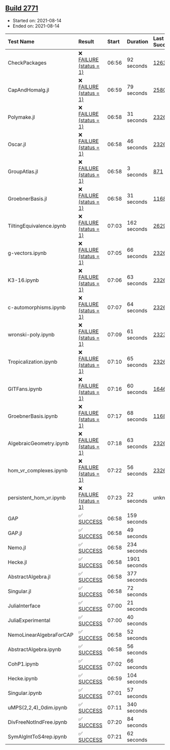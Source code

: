 ## [Build 2771](https://oscarci.mathematik.uni-kl.de/job/oscar-stable/2771/)

* Started on: 2021-08-14
* Ended on: 2021-08-14

| Test Name    | Result | Start | Duration | Last Success | First Failure |
|:-------------|:-------|:------|:---------|:-------------|:--------------|
| CheckPackages | ❌ [FAILURE (status = 1)](https://oscarci.mathematik.uni-kl.de/job/oscar-stable/2771/artifact/logs/build-2771/CheckPackages.log) | 06:56 | 92 seconds | [1263](https://oscarci.mathematik.uni-kl.de/job/oscar-stable/1263/) | [1264](https://oscarci.mathematik.uni-kl.de/job/oscar-stable/1264/) |
| CapAndHomalg.jl | ❌ [FAILURE (status = 1)](https://oscarci.mathematik.uni-kl.de/job/oscar-stable/2771/artifact/logs/build-2771/CapAndHomalg.jl.log) | 06:59 | 79 seconds | [2580](https://oscarci.mathematik.uni-kl.de/job/oscar-stable/2580/) | [2581](https://oscarci.mathematik.uni-kl.de/job/oscar-stable/2581/) |
| Polymake.jl | ❌ [FAILURE (status = 1)](https://oscarci.mathematik.uni-kl.de/job/oscar-stable/2771/artifact/logs/build-2771/Polymake.jl.log) | 06:58 | 31 seconds | [2326](https://oscarci.mathematik.uni-kl.de/job/oscar-stable/2326/) | [2327](https://oscarci.mathematik.uni-kl.de/job/oscar-stable/2327/) |
| Oscar.jl | ❌ [FAILURE (status = 1)](https://oscarci.mathematik.uni-kl.de/job/oscar-stable/2771/artifact/logs/build-2771/Oscar.jl.log) | 06:58 | 46 seconds | [2326](https://oscarci.mathematik.uni-kl.de/job/oscar-stable/2326/) | [2327](https://oscarci.mathematik.uni-kl.de/job/oscar-stable/2327/) |
| GroupAtlas.jl | ❌ [FAILURE (status = 1)](https://oscarci.mathematik.uni-kl.de/job/oscar-stable/2771/artifact/logs/build-2771/GroupAtlas.jl.log) | 06:58 | 3 seconds | [871](https://oscarci.mathematik.uni-kl.de/job/oscar-stable/871/) | [872](https://oscarci.mathematik.uni-kl.de/job/oscar-stable/872/) |
| GroebnerBasis.jl | ❌ [FAILURE (status = 1)](https://oscarci.mathematik.uni-kl.de/job/oscar-stable/2771/artifact/logs/build-2771/GroebnerBasis.jl.log) | 06:58 | 31 seconds | [1168](https://oscarci.mathematik.uni-kl.de/job/oscar-stable/1168/) | [1169](https://oscarci.mathematik.uni-kl.de/job/oscar-stable/1169/) |
| TiltingEquivalence.ipynb | ❌ [FAILURE (status = 1)](https://oscarci.mathematik.uni-kl.de/job/oscar-stable/2771/artifact/logs/build-2771/TiltingEquivalence.ipynb.log) | 07:03 | 162 seconds | [2629](https://oscarci.mathematik.uni-kl.de/job/oscar-stable/2629/) | [2630](https://oscarci.mathematik.uni-kl.de/job/oscar-stable/2630/) |
| g-vectors.ipynb | ❌ [FAILURE (status = 1)](https://oscarci.mathematik.uni-kl.de/job/oscar-stable/2771/artifact/logs/build-2771/g-vectors.ipynb.log) | 07:05 | 66 seconds | [2326](https://oscarci.mathematik.uni-kl.de/job/oscar-stable/2326/) | [2327](https://oscarci.mathematik.uni-kl.de/job/oscar-stable/2327/) |
| K3-16.ipynb | ❌ [FAILURE (status = 1)](https://oscarci.mathematik.uni-kl.de/job/oscar-stable/2771/artifact/logs/build-2771/K3-16.ipynb.log) | 07:06 | 63 seconds | [2326](https://oscarci.mathematik.uni-kl.de/job/oscar-stable/2326/) | [2327](https://oscarci.mathematik.uni-kl.de/job/oscar-stable/2327/) |
| c-automorphisms.ipynb | ❌ [FAILURE (status = 1)](https://oscarci.mathematik.uni-kl.de/job/oscar-stable/2771/artifact/logs/build-2771/c-automorphisms.ipynb.log) | 07:07 | 64 seconds | [2326](https://oscarci.mathematik.uni-kl.de/job/oscar-stable/2326/) | [2327](https://oscarci.mathematik.uni-kl.de/job/oscar-stable/2327/) |
| wronski-poly.ipynb | ❌ [FAILURE (status = 1)](https://oscarci.mathematik.uni-kl.de/job/oscar-stable/2771/artifact/logs/build-2771/wronski-poly.ipynb.log) | 07:09 | 61 seconds | [2323](https://oscarci.mathematik.uni-kl.de/job/oscar-stable/2323/) | [2324](https://oscarci.mathematik.uni-kl.de/job/oscar-stable/2324/) |
| Tropicalization.ipynb | ❌ [FAILURE (status = 1)](https://oscarci.mathematik.uni-kl.de/job/oscar-stable/2771/artifact/logs/build-2771/Tropicalization.ipynb.log) | 07:10 | 65 seconds | [2326](https://oscarci.mathematik.uni-kl.de/job/oscar-stable/2326/) | [2327](https://oscarci.mathematik.uni-kl.de/job/oscar-stable/2327/) |
| GITFans.ipynb | ❌ [FAILURE (status = 1)](https://oscarci.mathematik.uni-kl.de/job/oscar-stable/2771/artifact/logs/build-2771/GITFans.ipynb.log) | 07:16 | 60 seconds | [1646](https://oscarci.mathematik.uni-kl.de/job/oscar-stable/1646/) | [1647](https://oscarci.mathematik.uni-kl.de/job/oscar-stable/1647/) |
| GroebnerBasis.ipynb | ❌ [FAILURE (status = 1)](https://oscarci.mathematik.uni-kl.de/job/oscar-stable/2771/artifact/logs/build-2771/GroebnerBasis.ipynb.log) | 07:17 | 68 seconds | [1168](https://oscarci.mathematik.uni-kl.de/job/oscar-stable/1168/) | [1169](https://oscarci.mathematik.uni-kl.de/job/oscar-stable/1169/) |
| AlgebraicGeometry.ipynb | ❌ [FAILURE (status = 1)](https://oscarci.mathematik.uni-kl.de/job/oscar-stable/2771/artifact/logs/build-2771/AlgebraicGeometry.ipynb.log) | 07:18 | 63 seconds | [2326](https://oscarci.mathematik.uni-kl.de/job/oscar-stable/2326/) | [2327](https://oscarci.mathematik.uni-kl.de/job/oscar-stable/2327/) |
| hom_vr_complexes.ipynb | ❌ [FAILURE (status = 1)](https://oscarci.mathematik.uni-kl.de/job/oscar-stable/2771/artifact/logs/build-2771/hom_vr_complexes.ipynb.log) | 07:22 | 56 seconds | [2326](https://oscarci.mathematik.uni-kl.de/job/oscar-stable/2326/) | [2327](https://oscarci.mathematik.uni-kl.de/job/oscar-stable/2327/) |
| persistent_hom_vr.ipynb | ❌ [FAILURE (status = 1)](https://oscarci.mathematik.uni-kl.de/job/oscar-stable/2771/artifact/logs/build-2771/persistent_hom_vr.ipynb.log) | 07:23 | 22 seconds | unknown | unknown |
| GAP | ✅ [SUCCESS](https://oscarci.mathematik.uni-kl.de/job/oscar-stable/2771/artifact/logs/build-2771/GAP.log) | 06:58 | 159 seconds |  |  |
| GAP.jl | ✅ [SUCCESS](https://oscarci.mathematik.uni-kl.de/job/oscar-stable/2771/artifact/logs/build-2771/GAP.jl.log) | 06:58 | 49 seconds |  |  |
| Nemo.jl | ✅ [SUCCESS](https://oscarci.mathematik.uni-kl.de/job/oscar-stable/2771/artifact/logs/build-2771/Nemo.jl.log) | 06:58 | 234 seconds |  |  |
| Hecke.jl | ✅ [SUCCESS](https://oscarci.mathematik.uni-kl.de/job/oscar-stable/2771/artifact/logs/build-2771/Hecke.jl.log) | 06:58 | 1901 seconds |  |  |
| AbstractAlgebra.jl | ✅ [SUCCESS](https://oscarci.mathematik.uni-kl.de/job/oscar-stable/2771/artifact/logs/build-2771/AbstractAlgebra.jl.log) | 06:58 | 377 seconds |  |  |
| Singular.jl | ✅ [SUCCESS](https://oscarci.mathematik.uni-kl.de/job/oscar-stable/2771/artifact/logs/build-2771/Singular.jl.log) | 06:58 | 72 seconds |  |  |
| JuliaInterface | ✅ [SUCCESS](https://oscarci.mathematik.uni-kl.de/job/oscar-stable/2771/artifact/logs/build-2771/JuliaInterface.log) | 07:00 | 21 seconds |  |  |
| JuliaExperimental | ✅ [SUCCESS](https://oscarci.mathematik.uni-kl.de/job/oscar-stable/2771/artifact/logs/build-2771/JuliaExperimental.log) | 07:00 | 40 seconds |  |  |
| NemoLinearAlgebraForCAP | ✅ [SUCCESS](https://oscarci.mathematik.uni-kl.de/job/oscar-stable/2771/artifact/logs/build-2771/NemoLinearAlgebraForCAP.log) | 06:58 | 52 seconds |  |  |
| AbstractAlgebra.ipynb | ✅ [SUCCESS](https://oscarci.mathematik.uni-kl.de/job/oscar-stable/2771/artifact/logs/build-2771/AbstractAlgebra.ipynb.log) | 06:58 | 56 seconds |  |  |
| CohP1.ipynb | ✅ [SUCCESS](https://oscarci.mathematik.uni-kl.de/job/oscar-stable/2771/artifact/logs/build-2771/CohP1.ipynb.log) | 07:02 | 66 seconds |  |  |
| Hecke.ipynb | ✅ [SUCCESS](https://oscarci.mathematik.uni-kl.de/job/oscar-stable/2771/artifact/logs/build-2771/Hecke.ipynb.log) | 06:59 | 104 seconds |  |  |
| Singular.ipynb | ✅ [SUCCESS](https://oscarci.mathematik.uni-kl.de/job/oscar-stable/2771/artifact/logs/build-2771/Singular.ipynb.log) | 07:01 | 57 seconds |  |  |
| uMPS(2,2,4)_0dim.ipynb | ✅ [SUCCESS](https://oscarci.mathematik.uni-kl.de/job/oscar-stable/2771/artifact/logs/build-2771/uMPS-2-2-4-_0dim.ipynb.log) | 07:11 | 340 seconds |  |  |
| DivFreeNotIndFree.ipynb | ✅ [SUCCESS](https://oscarci.mathematik.uni-kl.de/job/oscar-stable/2771/artifact/logs/build-2771/DivFreeNotIndFree.ipynb.log) | 07:20 | 84 seconds |  |  |
| SymAlgIntToS4rep.ipynb | ✅ [SUCCESS](https://oscarci.mathematik.uni-kl.de/job/oscar-stable/2771/artifact/logs/build-2771/SymAlgIntToS4rep.ipynb.log) | 07:21 | 62 seconds |  |  |
